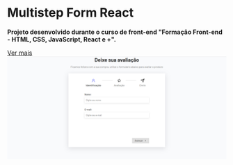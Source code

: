 # Multistep Form React

**Projeto desenvolvido durante o curso de front-end "Formação Front-end - HTML, CSS, JavaScript, React e +".**

[Ver mais](https://gustavoalbonico.github.io/multistep-form-react/)
![multistep form react](public/multistep-form-react.png)
